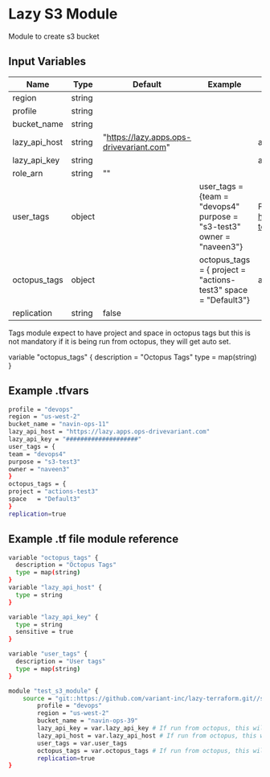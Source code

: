 # Lazy S3 Module

Module to create s3 bucket

## Input Variables

 | Name                         | Type          | Default             | Example           |    Notes           |
 | ---------------------------- | ------------- | ------------------- | ----------------- | -----------------  |
 | region                       | string        |                     |                   |                    |
 | profile                      | string        |                     |                   |                    |
 | bucket_name                  | string        |                     |                   |                    |
 | lazy_api_host                | string        | "https://lazy.apps.ops-drivevariant.com"  |                    | auto set at octopus|
 | lazy_api_key                 | string        |                     |                   |auto set at octopus |
 | role_arn                     | string        |      ""             |                   |                    |
 | user_tags                    | object        |                     |user_tags = {team = "devops4" purpose = "s3-test3" owner = "naveen3"}| For `user_tags`, refer <https://github.com/variant-inc/lazy-terraform/tree/master/submodules/tags>   |
 | octopus_tags                 | object        |                     | octopus_tags = { project = "actions-test3" space = "Default3"}| auto set at octopus|
 | replication                  | string        |  false              |                   |                    |

Tags module expect to have project and space in octopus tags but this is not mandatory if it is being run from octopus, they will get auto set.

variable "octopus_tags" {
  description = "Octopus Tags"
  type = map(string)
}

## Example .tfvars

```bash
profile = "devops"
region = "us-west-2"
bucket_name = "navin-ops-11"
lazy_api_host = "https://lazy.apps.ops-drivevariant.com"
lazy_api_key = "####################"
user_tags = {
team = "devops4"
purpose = "s3-test3"
owner = "naveen3"
}
octopus_tags = {
project = "actions-test3"
space   = "Default3"
}
replication=true
```

## Example .tf file module reference

```bash
variable "octopus_tags" {
  description = "Octopus Tags"
  type = map(string)
}
variable "lazy_api_host" {
  type = string
}

variable "lazy_api_key" {
  type = string
  sensitive = true
}

variable "user_tags" {
  description = "User tags"
  type = map(string)
}

module "test_s3_module" {
    source = "git::https://github.com/variant-inc/lazy-terraform.git//s3?ref=v1"
        profile = "devops"
        region = "us-west-2"
        bucket_name = "navin-ops-39"
        lazy_api_key = var.lazy_api_key # If run from octopus, this will be auto set
        lazy_api_host = var.lazy_api_host # If run from octopus, this will be auto set
        user_tags = var.user_tags
        octopus_tags = var.octopus_tags # If run from octopus, this will be auto set
        replication=true
}
```
